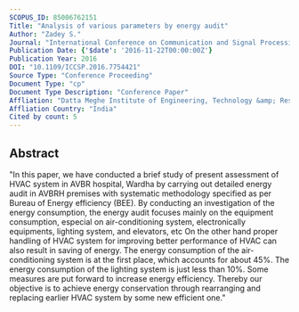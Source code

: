 ```yaml
---
SCOPUS_ID: 85006762151
Title: "Analysis of various parameters by energy audit"
Author: "Zadey S."
Journal: "International Conference on Communication and Signal Processing, ICCSP 2016"
Publication Date: {'$date': '2016-11-22T00:00:00Z'}
Publication Year: 2016
DOI: "10.1109/ICCSP.2016.7754421"
Source Type: "Conference Proceeding"
Document Type: "cp"
Document Type Description: "Conference Paper"
Affliation: "Datta Meghe Institute of Engineering, Technology &amp; Research"
Affliation Country: "India"
Cited by count: 5
---
```


## Abstract
"In this paper, we have conducted a brief study of present assessment of HVAC system in AVBR hospital, Wardha by carrying out detailed energy audit in AVBRH premises with systematic methodology specified as per Bureau of Energy efficiency (BEE). By conducting an investigation of the energy consumption, the energy audit focuses mainly on the equipment consumption, especial on air-conditioning system, electronically equipments, lighting system, and elevators, etc On the other hand proper handling of HVAC system for improving better performance of HVAC can also result in saving of energy. The energy consumption of the air-conditioning system is at the first place, which accounts for about 45%. The energy consumption of the lighting system is just less than 10%. Some measures are put forward to increase energy efficiency. Thereby our objective is to achieve energy conservation through rearranging and replacing earlier HVAC system by some new efficient one."
